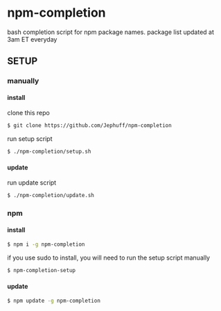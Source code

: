 # npm-completion
bash completion script for npm package names.
package list updated at 3am ET everyday

## SETUP
### manually
#### install
clone this repo
```bash
$ git clone https://github.com/Jephuff/npm-completion
```
run setup script
```bash
$ ./npm-completion/setup.sh
```
#### update
run update script
```bash
$ ./npm-completion/update.sh
```

### npm
#### install
```bash
$ npm i -g npm-completion
```
if you use sudo to install, you will need to run the setup script manually
```bash
$ npm-completion-setup
```
#### update
```bash
$ npm update -g npm-completion
```

